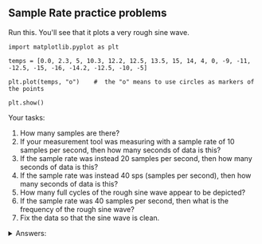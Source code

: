 ## Sample Rate practice problems

Run this. You'll see that it plots a very rough sine wave.

```python3
import matplotlib.pyplot as plt

temps = [0.0, 2.3, 5, 10.3, 12.2, 12.5, 13.5, 15, 14, 4, 0, -9, -11, -12.5, -15, -16, -14.2, -12.5, -10, -5]

plt.plot(temps, "o")    #  the "o" means to use circles as markers of the points

plt.show()
```

Your tasks:

1. How many samples are there?
2. If your measurement tool was measuring with a sample rate of 10 samples per second, then how many seconds of data is this?
3. If the sample rate was instead 20 samples per second, then how many seconds of data is this?
4. If the sample rate was instead 40 sps (samples per second), then how many seconds of data is this?
5. How many full cycles of the rough sine wave appear to be depicted?
6. If the sample rate was 40 samples per second, then what is the frequency of the rough sine wave?
7. Fix the data so that the sine wave is clean.

<details><summary>Answers:</summary>
  
1. 20 samples
2. 2 seconds
3. 1 second
4. 0.5 seconds
5. 1 cycle
6. 2 cycles per second, or, equivalently, 2 Hz. If the sample rate = 40 sps, then the data given is half a second. Our given wave completes one full cycle in this time, and would therefore complete two cycles in a full second.
7. There's more than one possible answer. If you're in class, ask an instructor or another student.  
   One of many valid answers would be this:  
   `[0.0, 4.64, 8.82, 12.14, 14.27, 15.0, 14.27, 12.14, 8.82, 4.64, 0.0, -4.64, -8.82, -12.14, -14.27, -15.0, -14.27, -12.14, -8.82, -4.64]`  
   &nbsp;  
   For those who are curious, that list was generated using this code:
   ```python3
   import numpy as np
  
   dat = 15*np.sin(np.linspace(0, 2 * np.pi, 20, endpoint=False))

    def roundtwo(x):
        return round(x, 2)
    
    datRounded = list(map(roundtwo, dat))
    print(datRounded)
   ```
  
</details>
